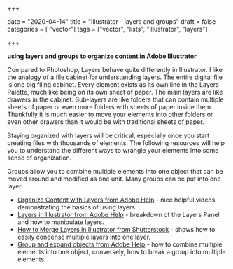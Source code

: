 +++

date = "2020-04-14"
title = "Illustrator - layers and groups"
draft = false
categories = [ "vector"]
tags = ["vector", "lists", "illustrator", "layers"]

+++

**using layers and groups to organize content in Adobe Illustrator**

<!--more-->

Compared to Photoshop, Layers behave quite differently in Illustrator. I like the analogy of a file cabinet for understanding layers.  The entire digital file is one big filing cabinet. Every element exists as its own line in the Layers Palette, much like being on its own sheet of paper. The main layers are like drawers in the cabinet. Sub-layers are like folders that can contain multiple sheets of paper or even more folders with sheets of paper inside them. Thankfully it is much easier to move your elements into other folders or even other drawers than it would be with traditional sheets of paper.

Staying organized with layers will be critical, especially once you start creating files with thousands of elements. The following resources will help you to understand the different ways to wrangle your elements into some sense of organization.

Groups allow you to combine multiple elements into one object that can be moved around and modified as one unit. Many groups can be put into one layer.

-   [Organize Content with Layers from Adobe Help](https://helpx.adobe.com/illustrator/how-to/ai-layers-basics.html) - nice helpful videos demonstrating the basics of using layers.
-   [Layers in Illustrator  from Adobe Help](https://helpx.adobe.com/illustrator/using/layers.html) - breakdown of the Layers Panel and how to manipulate layers.
-   [How to Merge Layers in Illustrator from Shutterstock](https://www.shutterstock.com/support/article/how-to-merge-layers-in-illustrator) - shows how to easily condense multiple layers into one layer.
-   [Group and expand objects from Adobe Help](https://helpx.adobe.com/illustrator/using/grouping-expanding-objects.html) - how to combine multiple elements into one object, conversely, how to break a group into multiple elements.
